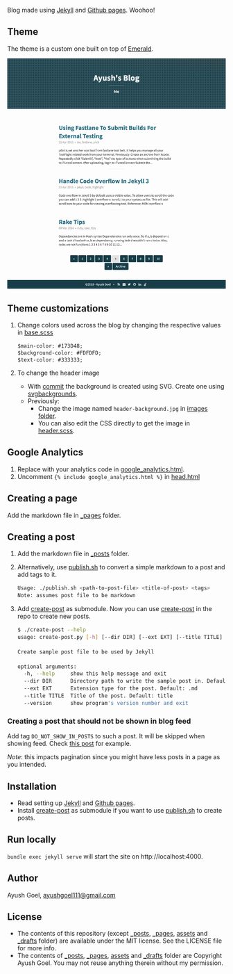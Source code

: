 Blog made using [Jekyll][Jekyll] and [Github pages][Github pages]. Woohoo!

Theme
-
The theme is a custom one built on top of [Emerald](https://github.com/KingFelix/emerald).

![How blog looks](assets/how-blog-looks.png)

Theme customizations
-

1. Change colors used across the blog by changing the respective values in [base.scss](_sass/base.scss)

    ```
    $main-color: #173D48;
    $background-color: #FDFDFD;
    $text-color: #333333;
    ```

2. To change the header image
    * With [commit](https://github.com/ayushgoel/ayushgoel.github.io/commit/a35d8fbe4b3faf7d9db607f937e5598be1fac8d8) the background is created using SVG. Create one using [svgbackgrounds](https://www.svgbackgrounds.com/).
    * Previously:
      - Change the image named `header-background.jpg` in [images folder](images/).
      - You can also edit the CSS directly to get the image in [header.scss](_sass/header.scss).

Google Analytics
-

1. Replace with your analytics code in [google_analytics.html](_includes/google_analytics.html).
2. Uncomment `{% include google_analytics.html %}` in [head.html](_includes/head.html)

Creating a page
-
Add the markdown file in [_pages][_pages] folder.

Creating a post
-

1. Add the markdown file in [_posts][_posts] folder.
2. Alternatively, use [publish.sh](publish.sh) to convert a simple markdown to a post and add tags to it.

    ```bash
    Usage: ./publish.sh <path-to-post-file> <title-of-post> <tags>
    Note: assumes post file to be markdown
    ```

3. Add [create-post](https://gist.github.com/70eff5e48afcc2d98b45.git) as submodule. Now you can use [create-post](create-post) in the repo to create new posts.

    ```bash
    $ ./create-post --help
    usage: create-post.py [-h] [--dir DIR] [--ext EXT] [--title TITLE] [--version]

    Create sample post file to be used by Jekyll

    optional arguments:
      -h, --help     show this help message and exit
      --dir DIR      Directory path to write the sample post in. Default: _posts/
      --ext EXT      Extension type for the post. Default: .md
      --title TITLE  Title of the post. Default: title
      --version      show program's version number and exit
    ```

### Creating a post that should not be shown in blog feed

Add tag `DO_NOT_SHOW_IN_POSTS` to such a post. It will be skipped when showing feed.
Check [this post](https://github.com/ayushgoel/ayushgoel.github.io/blob/master/_posts/2016-05-05-accelerate-privacy-policy.md) for example.

*Note*: this impacts pagination since you might have less posts in a page as you intended.

Installation
-

* Read setting up [Jekyll][Jekyll] and [Github pages].
* Install [create-post](https://gist.github.com/ayushgoel/70eff5e48afcc2d98b45) as submodule if you want to use [publish.sh](publish.sh) to create posts.

Run locally
-

`bundle exec jekyll serve` will start the site on http://localhost:4000.

Author
-
Ayush Goel, ayushgoel111@gmail.com

License
-
* The contents of this repository (except [_posts][_posts], [_pages][_pages], [assets][assets] and [_drafts][_drafts] folder) are available under the MIT license. See the LICENSE file for more info.
* The contents of [_posts][_posts], [_pages][_pages], [assets][assets] and [_drafts][_drafts] folder are Copyright Ayush Goel. You may not reuse anything therein without my permission.

[Jekyll]: http://jekyllrb.com
[Github pages]: https://pages.github.com/
[_posts]: _posts/
[_pages]: _pages/
[_drafts]: _drafts/
[assets]: assets/
